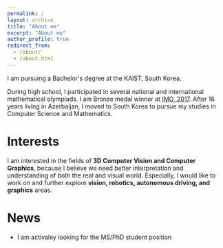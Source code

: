 ```yaml
---
permalink: /
layout: archive
title: "About me"
excerpt: "About me"
author_profile: true
redirect_from: 
  - /about/
  - /about.html
---
```


<!-- {% include base_path %} -->

I am pursuing a Bachelor's degree at the KAIST, South Korea. 

During high school, I participated in several national and international mathematical olympiads. I am Bronze medal winner at [IMO, 2017](https://www.imo-official.org/participant_r.aspx?id=26093). After 16 years living in Azerbaijan, I moved to South Korea to pursue my studies in Computer Science and Mathematics.

Interests
=========
I am interested in the fields of __3D Computer Vision and Computer Graphics__, because I believe we need better interpretation and understanding of both the real and visual world. Especially, I would like to work on and further explore __vision, robotics, autonomous driving, and graphics__ areas.

News
====
+ I am activaley looking for the MS/PhD student position

